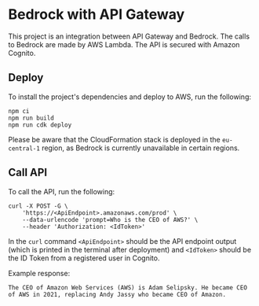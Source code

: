 # Bedrock with API Gateway

This project is an integration between API Gateway and Bedrock. The calls to Bedrock are made by AWS Lambda. The API is secured with Amazon Cognito.

## Deploy

To install the project's dependencies and deploy to AWS, run the following:

```
npm ci
npm run build
npm run cdk deploy 
```

Please be aware that the CloudFormation stack is deployed in the `eu-central-1` region, as Bedrock is currently unavailable in certain regions.

## Call API

To call the API, run the following:

```
curl -X POST -G \
    'https://<ApiEndpoint>.amazonaws.com/prod' \
    --data-urlencode 'prompt=Who is the CEO of AWS?' \
    --header 'Authorization: <IdToken>'
```

In the `curl` command `<ApiEndpoint>` should be the API endpoint output (which is printed in the terminal after deployment) and `<IdToken>` should be the ID Token from a registered user in Cognito.

Example response: 

```
The CEO of Amazon Web Services (AWS) is Adam Selipsky. He became CEO of AWS in 2021, replacing Andy Jassy who became CEO of Amazon.
```